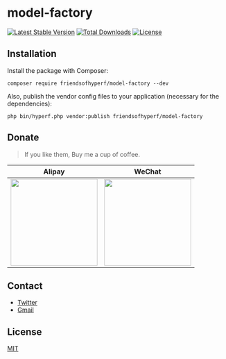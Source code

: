 # model-factory

[![Latest Stable Version](https://img.shields.io/packagist/v/friendsofhyperf/model-factory)](https://packagist.org/packages/friendsofhyperf/model-factory)
[![Total Downloads](https://img.shields.io/packagist/dt/friendsofhyperf/model-factory)](https://packagist.org/packages/friendsofhyperf/model-factory)
[![License](https://img.shields.io/packagist/l/friendsofhyperf/model-factory)](https://github.com/friendsofhyperf/model-factory)

## Installation

Install the package with Composer:

```shell
composer require friendsofhyperf/model-factory --dev
```

Also, publish the vendor config files to your application (necessary for the dependencies):

```shell
php bin/hyperf.php vendor:publish friendsofhyperf/model-factory
```

## Donate

> If you like them, Buy me a cup of coffee.

| Alipay | WeChat |
|  ----  | ----  |
| <img src="https://hdj.me/images/alipay-min.jpg" width="200" height="200" />  | <img src="https://hdj.me/images/wechat-pay-min.jpg" width="200" height="200" /> |

## Contact

- [Twitter](https://twitter.com/huangdijia)
- [Gmail](mailto:huangdijia@gmail.com)

## License

[MIT](LICENSE)
